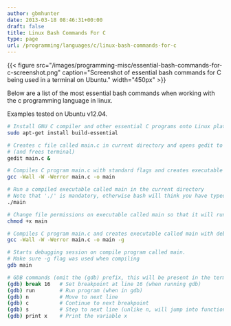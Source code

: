 ```yaml
---
author: gbmhunter
date: 2013-03-18 08:46:31+00:00
draft: false
title: Linux Bash Commands For C
type: page
url: /programming/languages/c/linux-bash-commands-for-c
---
```


{{< figure src="/images/programming-misc/essential-bash-commands-for-c-screenshot.png" caption="Screenshot of essential bash commands for C being used in a terminal on Ubuntu."  width="450px" >}}

Below are a list of the most essential bash commands when working with the c programming language in linux.

Examples tested on Ubuntu v12.04.

```sh
# Install GNU C compiler and other essential C programs onto Linux platform
sudo apt-get install build-essential

# Creates c file called main.c in current directory and opens gedit to begin editing it
# (and frees terminal)
gedit main.c &

# Compiles C program main.c with standard flags and creates executable called main
gcc -Wall -W -Werror main.c -o main

# Run a compiled executable called main in the current directory
# Note that './' is mandatory, otherwise bash will think you have typed a command
./main

# Change file permissions on executable called main so that it will run (if experiencing 'Permission denied' errors)
chmod +x main

# Compiles C program main.c and creates executable called main with debugging symbols
gcc -Wall -W -Werror main.c -o main -g

# Starts debugging session on compile program called main.
# Make sure -g flag was used when compiling
gdb main

# GDB commands (omit the (gdb) prefix, this will be present in the terminal already)
(gdb) break 16   # Set breakpoint at line 16 (when running gdb)
(gdb) run        # Run program (when in gdb)
(gdb) n          # Move to next line
(gdb) c          # Continue to next breakpoint
(gdb) s          # Step to next line (unlike n, will jump into functions)
(gdb) print x    # Print the variable x
```
